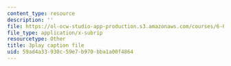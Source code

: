 ```yaml
---
content_type: resource
description: ''
file: https://ol-ocw-studio-app-production.s3.amazonaws.com/courses/6-004-computation-structures-spring-2017/59ad4a33930c59e7b970bba1a00f4864_TV6AtNbmLBE.vtt
file_type: application/x-subrip
resourcetype: Other
title: 3play caption file
uid: 59ad4a33-930c-59e7-b970-bba1a00f4864
---
```

